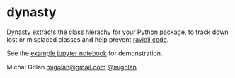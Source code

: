 # dynasty

Dynasty extracts the class hierachy for your Python package, to track down lost or misplaced classes and help prevent [ravioli code](https://docs.python-guide.org/writing/structure).

See the [example jupyter notebook](https://github.com/migolan/dynasty/blob/main/example.ipynb) for demonstration.

Michal Golan [migolan@gmail.com](mailto:migolan@gmail.com) [@migolan](https://github.com/migolan)
